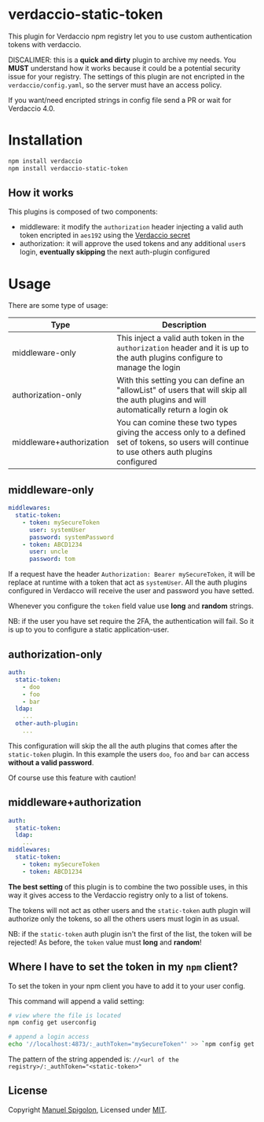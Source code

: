 # verdaccio-static-token

This plugin for Verdaccio npm registry let you to use custom authentication tokens with verdaccio.

DISCALIMER: this is a **quick and dirty** plugin to archive my needs. You **MUST** understand how it
works because it could be a potential security issue for your registry.
The settings of this plugin are not encripted in the `verdaccio/config.yaml`, so the server must have an
access policy.

If you want/need encripted strings in config file send a PR or wait for Verdaccio 4.0.

# Installation

```sh
npm install verdaccio
npm install verdaccio-static-token
```


## How it works

This plugins is composed of two components:

+ middleware: it modify the `authorization` header injecting a valid auth token encripted in `aes192` using the [Verdaccio secret](https://github.com/verdaccio/website/blob/master/docs/dev-plugins.md#api-2)
+ authorization: it will approve the used tokens and any additional `user`s login, **eventually skipping** the next auth-plugin configured


# Usage

There are some type of usage:

| Type | Description |
|------|-------------|
| middleware-only          | This inject a valid auth token in the `authorization` header and it is up to the auth plugins configure to manage the login
| authorization-only       | With this setting you can define an "allowList" of users that will skip all the auth plugins and will automatically return a login ok
| middleware+authorization | You can comine these two types giving the access only to a defined set of tokens, so users will continue to use others auth plugins configured


## middleware-only

```yaml
middlewares:
  static-token:
    - token: mySecureToken
      user: systemUser
      password: systemPassword
    - token: ABCD1234
      user: uncle
      password: tom
```

If a request have the header `Authorization: Bearer mySecureToken`, it will be replace at runtime with a token
that act as `systemUser`.
All the auth plugins configured in Verdacco will receive the user and password you have setted.

Whenever you configure the `token` field value use **long** and **random** strings.

NB: if the user you have set require the 2FA, the authentication will fail. So it is up to you to configure a
static application-user.


## authorization-only

```yaml
auth:
  static-token:
    - doo
    - foo
    - bar
  ldap:
    ...
  other-auth-plugin:
    ...
```

This configuration will skip the all the auth plugins that comes after the `static-token` plugin. In this
example the users `doo`, `foo` and `bar` can access **without a valid password**.

Of course use this feature with caution!


## middleware+authorization

```yaml
auth:
  static-token:
  ldap:
    ...
middlewares:
  static-token:
    - token: mySecureToken
    - token: ABCD1234
```

**The best setting** of this plugin is to combine the two possible uses, in this way it gives access to the
Verdaccio registry only to a list of tokens.

The tokens will not act as other users and the `static-token` auth plugin will authorize only the tokens,
so all the others users must login in as usual.

NB: if the `static-token` auth plugin isn't the first of the list, the token will be rejected!
As before, the `token` value must **long** and **random**!


## Where I have to set the token in my `npm` client?

To set the token in your npm client you have to add it to your user config.

This command will append a valid setting:

```sh
# view where the file is located
npm config get userconfig

# append a login access
echo '//localhost:4873/:_authToken="mySecureToken"' >> `npm config get userconfig`
```

The pattern of the string appended is: `//<url of the registry>/:_authToken="<static-token>"`


## License

Copyright [Manuel Spigolon](https://github.com/Eomm), Licensed under [MIT](./LICENSE).

